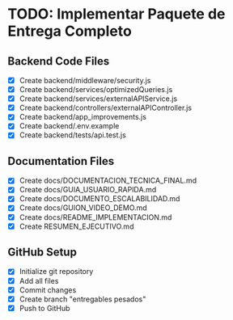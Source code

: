 # TODO: Implementar Paquete de Entrega Completo

## Backend Code Files
- [x] Create backend/middleware/security.js
- [x] Create backend/services/optimizedQueries.js
- [x] Create backend/services/externalAPIService.js
- [x] Create backend/controllers/externalAPIController.js
- [x] Create backend/app_improvements.js
- [x] Create backend/.env.example
- [x] Create backend/tests/api.test.js

## Documentation Files
- [x] Create docs/DOCUMENTACION_TECNICA_FINAL.md
- [x] Create docs/GUIA_USUARIO_RAPIDA.md
- [x] Create docs/DOCUMENTO_ESCALABILIDAD.md
- [x] Create docs/GUION_VIDEO_DEMO.md
- [x] Create docs/README_IMPLEMENTACION.md
- [x] Create RESUMEN_EJECUTIVO.md

## GitHub Setup
- [x] Initialize git repository
- [x] Add all files
- [x] Commit changes
- [x] Create branch "entregables pesados"
- [x] Push to GitHub
